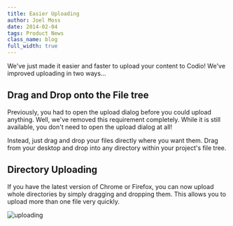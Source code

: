 ```yaml
---
title: Easier Uploading
author: Joel Moss
date: 2014-02-04
tags: Product News
class_name: blog
full_width: true
---
```


We've just made it easier and faster to upload your content to Codio! We've improved uploading in two ways...

## Drag and Drop onto the File tree

Previously, you had to open the upload dialog before you could upload anything. Well, we've removed this requirement completely. While it is still available, you don't need to open the upload dialog at all!

Instead, just drag and drop your files directly where you want them. Drag from your desktop and drop into any directory within your project's file tree.

## Directory Uploading

If you have the latest version of Chrome or Firefox, you can now upload whole directories by simply dragging and dropping them. This allows you to upload more than one file very quickly.

![uploading](blog/uploading.gif)